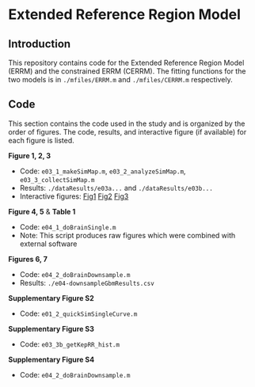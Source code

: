# Extended Reference Region Model

## Introduction

This repository contains code for the Extended Reference Region Model (ERRM) and the constrained ERRM (CERRM).
The fitting functions for the two models is in `./mfiles/ERRM.m` and `./mfiles/CERRM.m` respectively.

## Code

This section contains the code used in the study and is organized by the order of figures. 
The code, results, and interactive figure (if available) for each figure is listed.

**Figure 1, 2, 3**
- Code: `e03_1_makeSimMap.m`, `e03_2_analyzeSimMap.m`, `e03_3_collectSimMap.m`
- Results: `./dataResults/e03a...` and `./dataResults/e03b...`
- Interactive figures: [Fig1](https://cdn.rawgit.com/notZaki/ERRM-xtra/master/interactiveFigures/fig-errMap.html) [Fig2](https://cdn.rawgit.com/notZaki/ERRM-xtra/master/interactiveFigures/fig-errTRes.html) [Fig3](https://cdn.rawgit.com/notZaki/ERRM-xtra/master/interactiveFigures/fig-errTRes.html)

**Figure 4, 5** & **Table 1**
- Code: `e04_1_doBrainSingle.m` 
- Note: This script produces raw figures which were combined with external software

**Figures 6, 7**
- Code: `e04_2_doBrainDownsample.m`
- Results: `./e04-downsampleGbmResults.csv`


**Supplementary Figure S2**
- Code: `e01_2_quickSimSingleCurve.m`

**Supplementary Figure S3**
- Code: `e03_3b_getKepRR_hist.m`

**Supplementary Figure S4**
- Code: `e04_2_doBrainDownsample.m`
